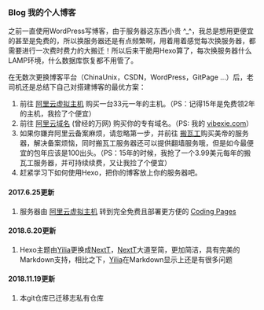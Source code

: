 ### Blog 我的个人博客
之前一直使用WordPress写博客，由于服务器这东西小贵 ^_^，我总是想用更便宜的甚至是免费的，所以换服务器还是有点频繁啊，用着用着感觉每次换服务器，都需要进行一次费时费力的大搬迁！所以后来干脆用Hexo算了，每次换服务器什么LAMP环境，什么数据库恢复都不用管了。

在无数次更换博客平台（ChinaUnix，CSDN，WordPress，GitPage ...）后，老司机还是总结下自己对搭建博客的最优方案：

1. 前往 [阿里云虚拟主机](https://wanwang.aliyun.com/hosting/free/?spm=5176.8060947.436638.1.qhev1c) 购买一台33元一年的主机。（PS：记得15年是免费领2年的主机，我捡了个便宜）
2. 前往 [阿里云域名](https://wanwang.aliyun.com/) (曾经的万网) 购买你的专有域名。（PS: 我的 [vibexie.com](http://vibexie.com/)）
3. 如果你嫌弃阿里云备案麻烦，请忽略第一步，并前往 [搬瓦工](http://www.bandwagonhost.com)购买美帝的服务器，解决备案烦恼，同时搬瓦工服务器还可以提供翻墙服务哦，但是如今最便宜的包年应该是100出头。（PS：15年的时候，我抢了一个3.99美元每年的搬瓦工服务器，并可持续续费，又让我捡了个便宜）
4. 赶紧学习下如何使用Hexo，把你的博客放上你的服务器吧。

#### 2017.6.25更新
1. 服务器由 [阿里云虚拟主机](https://wanwang.aliyun.com/hosting/free/?spm=5176.8060947.436638.1.qhev1c) 转到完全免费且部署更方便的 [Coding Pages](https://coding.net/u/vibexie/p/blog_pages/git)

#### 2018.6.20更新
1. Hexo主题由[Yilia](https://github.com/litten/hexo-theme-yilia/)更换成[NextT](http://theme-next.iissnan.com)，[NextT](http://theme-next.iissnan.com)大道至简，更加简洁，具有完美的Markdown支持，相比之下，[Yilia](https://github.com/litten/hexo-theme-yilia/)在Markdown显示上还是有很多问题

#### 2018.11.19更新
1. 本git仓库已迁移志私有仓库
